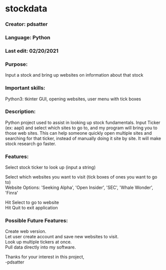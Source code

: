# stockdata

### **Creator:** pdsatter
### **Language:** Python
### **Last edit:** 02/20/2021
### **Purpose:**  
Input a stock and bring up websites on information about that stock
### **Important skills:**  
Python3: tkinter GUI, opening websites, user menu with tick boxes

### **Description:**  
Python project used to assist in looking up stock fundamentals.  Input Ticker (ex: aapl) and select which sites to go to, and my program will bring you 
to those web sites. This can help someone quickly open multiple sites and searching for that ticker, instead of manually doing it site by site. 
It will make stock research go faster.  

### **Features:** 
Select stock ticker to look up (input a string)  

Select which websites you want to visit (tick boxes of ones you want to go to)  
Website Options: 'Seeking Alpha', 'Open Insider', 'SEC', 'Whale Wonder', 'Finra'
 
Hit Select to go to website  
Hit Quit to exit application  

### **Possible Future Features:**  
Create web version.  
Let user create account and save new websites to visit.  
Look up multiple tickers at once.  
Pull data directly into my software.  

Thanks for your interest in this project,  
-pdsatter
